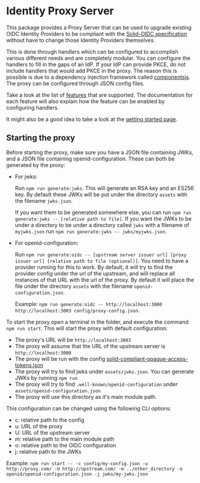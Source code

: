 # Identity Proxy Server

This package provides a Proxy Server that can be used to upgrade existing OIDC Identity Providers to be compliant with the [Solid-OIDC specification](https://solid.github.io/authentication-panel/solid-oidc/) without have to change those Identity Providers themselves.

This is done through handlers which can be configured to accomplish various different needs and are completely modular. You can configure the handlers to fill in the gaps of an IdP. If your IdP can provide PKCE, do not include handlers that would add PKCE in the proxy. The reason this is possible is due to a dependency injection framework called [componentsjs](https://componentsjs.readthedocs.io/en/latest/). The proxy can be configured through JSON config files.

Take a look at the list of [features](../../docs/modules/proxy/pages/index.adoc) that are supported. The documentation for each feature will also explain how the feature can be enabled by configuring handlers.

It might also be a good idea to take a look at the [getting started page](../../docs/modules/proxy/pages/getting_started.adoc).

## Starting the proxy

Before starting the proxy, make sure you have a JSON file containing JWKs, and a JSON file containing openid-configuration.
These can both be generated by the proxy:

- For jwks: 

    Run `npm run generate:jwks`. This will generate an RSA key and an ES256 key. By default these JWKs will be put under the directory `assets` with the filename `jwks.json`. 
    
    If you want them to be generated somewhere else, you can run `npm run generate:jwks -- [relative path to file]`. If you want the JWKs to be under a directory to be under a directory called `jwks` with a filename of `myjwks.json` run `npm run generate:jwks -- jwks/myjwks.json`.

- For openid-configuration:

    Run `npm run generate:oidc -- [upstream server issuer url] [proxy issuer url] [relative path to file (optional)]`. You need to have a provider running for this to work. By default, it will try to find the provider config under the url of the upstream, and will replace all instances of that URL with the url of the proxy. By default it will place the file under the directory `assets` with the filename `openid-configuration.json`.

    Example: `npm run generate:oidc -- http://localhost:3000 http://localhost:3003 config/proxy-config.json`.



To start the proxy open a terminal in the folder, and execute the command `npm run start`. This will start the proxy with default configuration:
- The proxy's URL will be `http://localhost:3003`
- The proxy will assume that the URL of the upstream server is `http://localhost:3000`
- The proxy will be run with the config [solid-compliant-opaque-access-tokens.json](./config/presets/solid-compliant-opaque-access-tokens.json)
- The proxy will try to find jwks under `assets/jwks.json`. You can generate JWKs by running `npm run` 
- The proxy will try to find `.well-known/openid-configuration` under `assets/openid-configuration.json`
- The proxy will use this directory as it's main module path.

This configuration can be changed using the following CLI options:
- c: relative path to the config
- u: URL of the proxy
- U: URL of the upstream server
- m: relative path to the main module path
- o: relative path to the OIDC configuration
- j: relative path to the JWKs

Example: `npm run start -- -c config/my-config.json -u http://proxy.com/ -U http://upstream.com/ -m ../other_directory -o openid/openid-configuration.json -j jwks/my-jwks.json`
